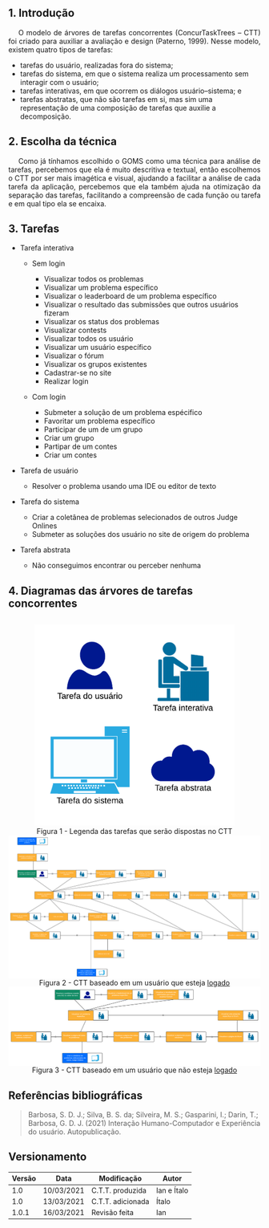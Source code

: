 ## 1. Introdução

<p style="text-indent: 20px; text-align: justify">
O modelo de árvores de tarefas concorrentes (ConcurTaskTrees – CTT) foi criado para auxiliar a avaliação e design (Paterno, 1999). Nesse modelo, existem quatro tipos de tarefas:
</p>

- tarefas do usuário, realizadas fora do sistema;
- tarefas do sistema, em que o sistema realiza um processamento sem interagir com o usuário;
- tarefas interativas, em que ocorrem os diálogos usuário–sistema; e
- tarefas abstratas, que não são tarefas em si, mas sim uma representação de uma composição de tarefas que auxilie a decomposição.

## 2. Escolha da técnica

<p style="text-indent: 20px; text-align: justify">
Como já tínhamos escolhido o GOMS como uma técnica para análise de tarefas, percebemos que ela é muito descritiva e textual, então escolhemos o CTT por ser mais imagética e visual, ajudando a facilitar a análise de cada tarefa da aplicação, percebemos que ela também ajuda na otimização da separação das tarefas, facilitando a compreensão de cada função ou tarefa e em qual tipo ela se encaixa.
</p>

## 3. Tarefas

- Tarefa interativa

    - Sem login

        - Visualizar todos os problemas
        - Visualizar um problema específico
        - Visualizar o leaderboard de um problema específico
        - Visualizar o resultado das submissões que outros usuários fizeram
        - Visualizar os status dos problemas
        - Visualizar contests
        - Visualizar todos os usuário
        - Visualizar um usuário específico
        - Visualizar o fórum
        - Visualizar os grupos existentes
        - Cadastrar-se no site
        - Realizar login

    - Com login

    	-  Submeter a solução de um problema espécifico
        -  Favoritar um problema específico
        - Participar de um de um grupo
        - Criar um grupo
        - Partipar de um contes
        - Criar um contes

- Tarefa de usuário

    - Resolver o problema usando uma IDE ou editor de texto

- Tarefa do sistema

    - Criar a coletânea de problemas selecionados de outros Judge Onlines
	- Submeter as soluções dos usuário no site de origem do problema

- Tarefa abstrata

    - Não conseguimos encontrar ou perceber nenhuma

## 4. Diagramas das árvores de tarefas concorrentes

<div style="display: flex; flex-flow: row wrap; justify-content: center; margin: 30px auto"> 
    <a href="../../../assets/analiseDeTarefas/CTT/legendaCTT.png" target="_blank">
        <img src="../../../assets/analiseDeTarefas/CTT/legendaCTT.png" height="400px" width="400px"></img>
    </a>
    <figcaption>Figura 1 - Legenda das tarefas que serão dispostas no CTT</figcaption>
    <a href="../../../assets/analiseDeTarefas/CTT/comLoginCTT.png" target="_blank">
        <img src="../../../assets/analiseDeTarefas/CTT/comLoginCTT.png" height="100%" width="100%"></img>
    </a>
    <figcaption>Figura 2 - CTT baseado em um usuário que esteja <a href='https://lucid.app/lucidchart/invitations/accept/inv_d01dedce-1498-4e44-95f0-a0599636d9a3?viewport_loc=-2775%2C-1396%2C7433%2C3540%2C0_0' target='_blank'>logado</a></figcaption>
    <a href="../../../assets/analiseDeTarefas/CTT/semLoginCTT.png" target="_blank">
        <img src="../../../assets/analiseDeTarefas/CTT/semLoginCTT.png" height="100%" width="100%"></img>
    </a>
    <figcaption>Figura 3 - CTT baseado em um usuário que não esteja <a href='https://lucid.app/lucidchart/invitations/accept/inv_f78e66ea-fbfd-47b5-aaaf-f90c483e0fb2?viewport_loc=-3572%2C-2046%2C10030%2C4776%2C0_0' target='_blank'>logado</a></figcaption>
</div>


## Referências bibliográficas

> Barbosa, S. D. J.; Silva, B. S. da; Silveira, M. S.; Gasparini, I.; Darin, T.; Barbosa, G. D. J. (2021)
Interação Humano-Computador e Experiência do usuário. Autopublicação.

## Versionamento

| Versão | Data | Modificação | Autor |
|--|--|--|--|
| 1.0 | 10/03/2021 | C.T.T. produzida | Ian e Ítalo |
| 1.0 | 13/03/2021 | C.T.T. adicionada | Ítalo |
| 1.0.1 | 16/03/2021 | Revisão feita| Ian |